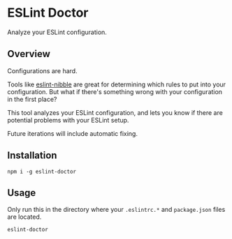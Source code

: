 # ESLint Doctor

Analyze your ESLint configuration.

## Overview

Configurations are hard.

Tools like [eslint-nibble](https://github.com/IanVS/eslint-nibble) are great for determining which rules to put into your configuration. But what if there's something wrong with your configuration in the first place?

This tool analyzes your ESLint configuration, and lets you know if there are potential problems with your ESLint setup.

Future iterations will include automatic fixing.

## Installation

```Shell
npm i -g eslint-doctor
```

## Usage

Only run this in the directory where your `.eslintrc.*` and `package.json` files are located.

```Shell
eslint-doctor
```
